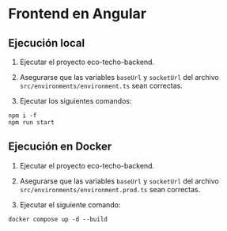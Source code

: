 # Frontend en Angular

## Ejecución local

1. Ejecutar el proyecto eco-techo-backend.

2. Asegurarse que las variables `baseUrl` y `socketUrl` del archivo `src/environments/environment.ts` sean correctas.

3. Ejecutar los siguientes comandos:

```
npm i -f
npm run start
```

## Ejecución en Docker

1. Ejecutar el proyecto eco-techo-backend.

2. Asegurarse que las variables `baseUrl` y `socketUrl` del archivo `src/environments/environment.prod.ts` sean correctas.

3. Ejecutar el siguiente comando:

```
docker compose up -d --build
```
